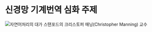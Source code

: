 # 신경망 기계번역 심화 주제

![[자연어처리의 대가 스탠포드의 크리스토퍼 매닝(Christopher Manning) 교수](https://nlp.stanford.edu/manning/)](../assets/cover-manning.jpeg)
